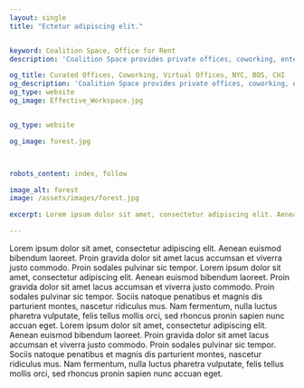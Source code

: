 ```yaml
---
layout: single
title: "Ectetur adipiscing elit."


keyword: Coalition Space, Office for Rent
description: 'Coalition Space provides private offices, coworking, enterprise workspace, virtual offices and meeting rooms.  Now in NYC, Chicago and Boston. 1-212-268-2100'

og_title: Curated Offices, Coworking, Virtual Offices, NYC, BOS, CHI
og_description: 'Coalition Space provides private offices, coworking, enterprise workspace, virtual offices and meeting rooms.  Now in NYC, Chicago and Boston. 1-212-268-2100'
og_type: website
og_image: Effective_Workspace.jpg


og_type: website

og_image: forest.jpg



robots_content: index, follow

image_alt: forest
image: /assets/images/forest.jpg

excerpt: Lorem ipsum dolor sit amet, consectetur adipiscing elit. Aenean euismod bibendum laoreet. Proin gravida dolor sit amet lacus accumsan et viverra justo commodo.

---
```

Lorem ipsum dolor sit amet, consectetur adipiscing elit. Aenean euismod bibendum laoreet. Proin gravida dolor sit amet lacus accumsan et viverra justo commodo. Proin sodales pulvinar sic tempor. Lorem ipsum dolor sit amet, consectetur adipiscing elit. Aenean euismod bibendum laoreet. Proin gravida dolor sit amet lacus accumsan et viverra justo commodo. Proin sodales pulvinar sic tempor. Sociis natoque penatibus et magnis dis parturient montes, nascetur ridiculus mus. Nam fermentum, nulla luctus pharetra vulputate, felis tellus mollis orci, sed rhoncus pronin sapien nunc accuan eget. Lorem ipsum dolor sit amet, consectetur adipiscing elit. Aenean euismod bibendum laoreet. Proin gravida dolor sit amet lacus accumsan et viverra justo commodo. Proin sodales pulvinar sic tempor. Sociis natoque penatibus et magnis dis parturient montes, nascetur ridiculus mus. Nam fermentum, nulla luctus pharetra vulputate, felis tellus mollis orci, sed rhoncus pronin sapien nunc accuan eget. 